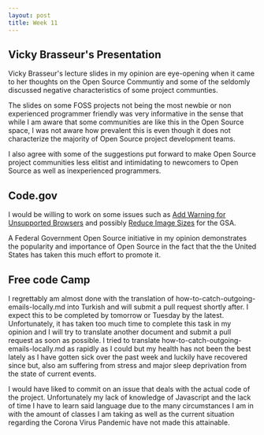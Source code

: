 ```yaml
---
layout: post
title: Week 11
---
```


## __Vicky Brasseur's Presentation__

Vicky Brasseur's lecture slides in my opinion are eye-opening when it came to her thoughts on the Open Source Communtiy and some of the seldomly discussed negative characteristics of some project communties.

The slides on some FOSS projects not being the most newbie or non experienced programmer friendly was very informative in the sense that while I am aware that some communities are like this in the Open Source space, I was not aware how prevalent this is even though it does not characterize the majority of Open Source project development teams. 

I also agree with some of the suggestions put forward to make Open Source project communities less elitist and intimidating to newcomers to Open Source as well as inexperienced programmers. 


## __Code.gov__

I would be willing to work on some issues such as [Add Warning for Unsupported Browsers](https://github.com/GSA/code-gov-front-end/issues/128) and possibly [Reduce Image Sizes](https://github.com/GSA/code-gov-front-end/issues/870) for the GSA.

A Federal Government Open Source initiative in my opinion demonstrates the popularity and importance of Open Source in the fact that the the United States has taken this much effort to promote it.

## __Free code Camp__

I regrettably am almost done with the translation of how-to-catch-outgoing-emails-locally.md into Turkish and will submit a pull request shortly after. I expect this to be completed by tomorrow or Tuesday by the latest. Unfortunately, it has taken too much time to complete this task in my opinion and I will try to translate another document and submit a pull request as soon as possible. I tried to translate how-to-catch-outgoing-emails-locally.md as rapidly as I could but my health has not been the best lately as I have gotten sick over the past week and luckily have recovered since but, also am suffering from stress and major sleep deprivation from the state of current events.

I would have liked to commit on an issue that deals with the actual code of the project. Unfortunately my lack of knowledge of Javascript and the lack of time I have to learn said language due to the many circumstances I am in with the amount of classes I am taking as well as the current situation regarding the Corona Virus Pandemic have not made this attainable. 


